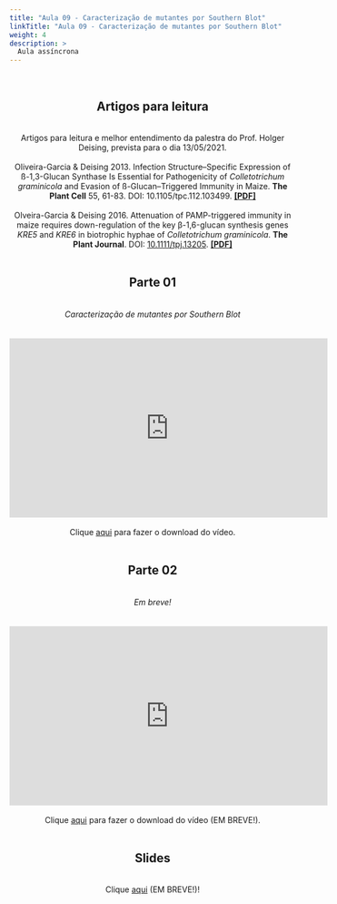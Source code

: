 ```yaml
---
title: "Aula 09 - Caracterização de mutantes por Southern Blot"
linkTitle: "Aula 09 - Caracterização de mutantes por Southern Blot"
weight: 4
description: >
  Aula assíncrona
---
```


<br>
<div align="center">
<h2>Artigos para leitura</h2>
<br>
Artigos para leitura e melhor entendimento da palestra do Prof. Holger Deising, prevista para o dia 13/05/2021.
<br><br>
Oliveira-Garcia & Deising 2013. Infection Structure–Specific Expression of ß-1,3-Glucan Synthase Is Essential for Pathogenicity of <i>Colletotrichum graminicola</i> and Evasion of ß-Glucan–Triggered Immunity in Maize. <b>The Plant Cell</b> 55, 61-83. DOI: <a href"https://doi.org/10.1105/tpc.112.103499">10.1105/tpc.112.103499</a>. <b><a href="http://www.plantcell.org/content/plantcell/25/6/2356.full.pdf">[PDF]</a></b>
<br><br>
Olveira-Garcia & Deising 2016. Attenuation of PAMP-triggered immunity in maize requires down-regulation of the key β-1,6-glucan synthesis genes <i>KRE5</i> and <i>KRE6</i> in biotrophic hyphae of <i>Colletotrichum graminicola</i>. <b>The Plant Journal</b>. DOI: <a href="https://doi.org/10.1111/tpj.13205">10.1111/tpj.13205</a>. <b><a href="https://onlinelibrary.wiley.com/doi/epdf/10.1111/tpj.13205">[PDF]</a></b>
<br><br>

<h2>Parte 01</h2>
<br>
<i>Caracterização de mutantes por Southern Blot</i>
<br><br><br>
<iframe width="560" height="315" src="https://www.youtube.com/embed/YL-V0LUDzag" frameborder="0" allow="accelerometer; autoplay; clipboard-write; encrypted-media; gyroscope; picture-in-picture" allowfullscreen></iframe>
<br><br>
Clique <a href="https://photos.app.goo.gl/wQkdaWCe6gske5Px9">aqui</a> para fazer o download do vídeo. 
<br><br>

<h2>Parte 02</h2>
<br>
<i>Em breve!</i>
<br><br><br>
<iframe width="560" height="315" src="https://www.youtube.com/embed/" frameborder="0" allow="accelerometer; autoplay; clipboard-write; encrypted-media; gyroscope; picture-in-picture" allowfullscreen></iframe> 
<br><br>
Clique <a href="https://photos.app.goo.gl/">aqui</a> para fazer o download do vídeo (EM BREVE!). 
<br><br>

<h2>Slides</h2>
<br>
Clique <a href="https://github.com/desirrepetters/cursogenomicaegenetica.ufpr/raw/master/userguide/content/pt-br/docs/teoricas/slides/aula_.pdf">aqui</a> (EM BREVE!)!
<br><br>
</div>